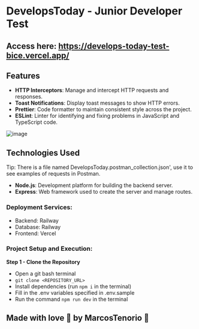 # DevelopsToday - Junior Developer Test

## Access here: https://develops-today-test-bice.vercel.app/

## Features

- **HTTP Interceptors**: Manage and intercept HTTP requests and responses.
- **Toast Notifications**: Display toast messages to show HTTP errors.
- **Prettier**: Code formatter to maintain consistent style across the project.
- **ESLint**: Linter for identifying and fixing problems in JavaScript and TypeScript code.

![image](https://github.com/user-attachments/assets/887c77e7-ee1d-4a33-aebb-2d8d4cbf4a41)

## Technologies Used
Tip: There is a file named DevelopsToday.postman_collection.json', use it to see examples of requests in Postman.

- **Node.js**: Development platform for building the backend server.
- **Express**: Web framework used to create the server and manage routes.

### Deployment Services:
- Backend: Railway
- Database: Railway
- Frontend: Vercel

### Project Setup and Execution:

**Step 1 - Clone the Repository**
- Open a git bash terminal
- `git clone <REPOSITORY_URL>`
- Install dependencies (run `npm i` in the terminal)
- Fill in the .env variables specified in .env.sample
- Run the command `npm run dev` in the terminal

## Made with love 🧡 by MarcosTenorio 🚀
